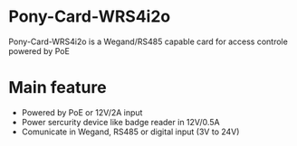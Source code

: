 # Pony-Card-WRS4i2o

Pony-Card-WRS4i2o is a Wegand/RS485 capable card for access controle powered by PoE

# Main feature 
  - Powered by PoE or 12V/2A input
  - Power sercurity device like badge reader in 12V/0.5A
  - Comunicate in Wegand, RS485 or digital input (3V to 24V)
